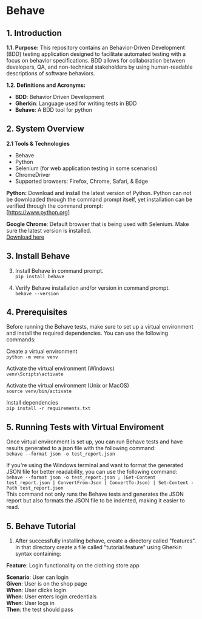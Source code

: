 # Behave

## 1. Introduction

**1.1. Purpose:** This repository contains an Behavior-Driven Development (BDD) testing application designed to facilitate automated testing with a focus on behavior specifications. BDD allows for collaboration between developers, QA, and non-technical stakeholders by using human-readable descriptions of software behaviors.

**1.2. Definitions and Acronyms:**
+ **BDD**: Behavior Driven Development
+ **Gherkin**: Language used for writing tests in BDD
+ **Behave**: A BDD tool for python

## 2. System Overview

**2.1 Tools & Technologies**
+ Behave
+ Python
+ Selenium (for web application testing in some scenarios)
+ ChromeDriver
+ Supported browsers: Firefox, Chrome, Safari, & Edge

**Python:** Download and install the latest version of Python. Python can not be downloaded through the command prompt itself, yet installation can be verified through the command prompt:  
[https://www.python.org]

**Google Chrome**: Default browser that is being used with Selenium. Make sure the latest version is installed.  
[Download here](https://googlechromelabs.github.io/chrome-for-testing/#stable)

## 3. Install Behave

3. Install Behave in command prompt.  
   `pip install behave`

4. Verify Behave installation and/or version in command prompt.  
   `behave --version`

## 4. Prerequisites
   Before running the Behave tests, make sure to set up a virtual environment and install the required dependencies. You can use the following commands:

   Create a virtual environment  
   `python -m venv venv`

   Activate the virtual environment (Windows)  
   `venv\Scripts\activate`

   Activate the virtual environment (Unix or MacOS)  
   `source venv/bin/activate`

   Install dependencies  
   `pip install -r requirements.txt`


## 5. Running Tests with Virtual Enviroment  
   Once virtual environment is set up, you can run Behave tests and have results generated to a json file with the following command:  
   `behave --format json -o test_report.json`

   If you're using the Windows terminal and want to format the generated JSON file for better readability, you can use the following command:  
   `behave --format json -o test_report.json ; (Get-Content test_report.json | ConvertFrom-Json | ConvertTo-Json) | Set-Content -Path test_report.json`  
   This command not only runs the Behave tests and generates the JSON report but also formats the JSON file to be indented, making it easier to read.

      

## 5. Behave Tutorial

   1. After successfully installing behave, create a directory called "features". In that directory create a file called "tutorial.feature" using Gherkin syntax containing:  

   **Feature**: Login functionality on the clothing store app  

   **Scenario**: User can login  
      **Given**: User is on the shop page  
      **When**: User clicks login  
      **When**: User enters login credentials  
      **When**: User logs in  
      **Then**: the test should pass  


